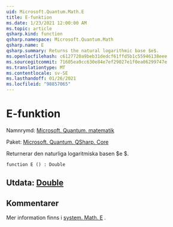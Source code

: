```yaml
---
uid: Microsoft.Quantum.Math.E
title: E-funktion
ms.date: 1/23/2021 12:00:00 AM
ms.topic: article
qsharp.kind: function
qsharp.namespace: Microsoft.Quantum.Math
qsharp.name: E
qsharp.summary: Returns the natural logarithmic base $e$.
ms.openlocfilehash: c6127720a9beb31dedcf61ffd5b1c55946138eee
ms.sourcegitcommit: 71605ea9cc630e84e7ef29027e1f0ea06299747e
ms.translationtype: MT
ms.contentlocale: sv-SE
ms.lasthandoff: 01/26/2021
ms.locfileid: "98857065"
---
```

# <a name="e-function"></a>E-funktion

Namnrymd: [Microsoft. Quantum. matematik](xref:Microsoft.Quantum.Math)

Paket: [Microsoft. Quantum. QSharp. Core](https://nuget.org/packages/Microsoft.Quantum.QSharp.Core)


Returnerar den naturliga logaritmiska basen $e $.

```qsharp
function E () : Double
```


## <a name="output--double"></a>Utdata: [Double](xref:microsoft.quantum.lang-ref.double)



## <a name="remarks"></a>Kommentarer

Mer information finns i [system. Math. E](https://docs.microsoft.com/dotnet/api/system.math.e) .